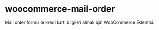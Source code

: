 # woocommerce-mail-order
Mail order formu ile kredi kartı bilgileri almak için WooCommerce Eklentisi.
